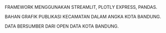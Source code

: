 FRAMEWORK MENGGUNAKAN STREAMLIT, PLOTLY EXPRESS, PANDAS.

BAHAN GRAFIK PUBLIKASI KECAMATAN DALAM ANGKA KOTA BANDUNG.

DATA BERSUMBER DARI OPEN DATA KOTA BANDUNG.
